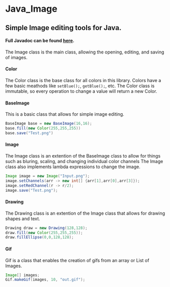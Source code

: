 # Java_Image
## Simple Image editing tools for Java.
#### Full Javadoc can be found [here](https://cystuff.github.io/Java_Image/index.html).
The Image class is the main class, allowing the opening, editing, and saving of images.

#### Color
The Color class is the base class for all colors in this library.
Colors have a few basic meathods like `setBlue();`, `getBlue();`, etc.
The Color class is immutable, so every operation to change a value will return a new Color.

#### BaseImage
This is a basic class that allows for simple image editing.
```Java
BaseImage base = new BaseImage(16,16);
base.fill(new Color(255,255,255))
base.save("Test.png")
```

#### Image
The Image class is an extention of the BaseImage class to allow for things such as bluring, scaling, and changing individual color channels
The Image class also implements lambda expressions to change the image.
```Java
Image image = new Image("Input.png");
image.setChannels(arr -> new int[] {arr[1],arr[0],arr[3]});
image.setRedChannel(r -> r/2);
image.save("Test.png");
```

#### Drawing
The Drawing class is an extention of the Image class that allows for drawing shapes and text.
```Java
Drawing draw = new Drawing(128,128);
draw.fill(new Color(255,255,255));
draw.fillEllipse(0,0,128,128);
```

#### Gif
Gif is a class that enables the creation of gifs from an array or List of Images.
```Java
Image[] images;
Gif.makeGif(images, 10, "out.gif");
```
